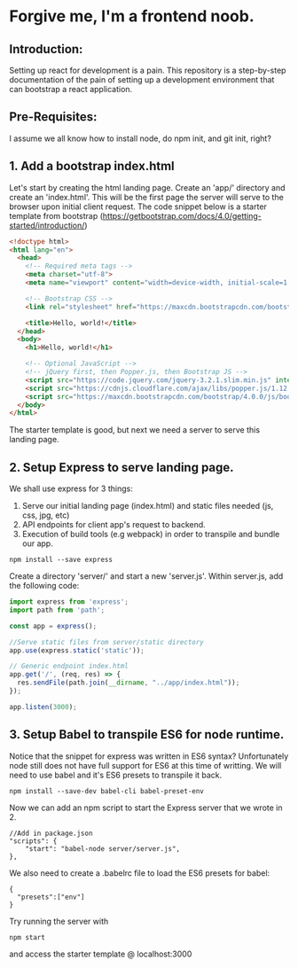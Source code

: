 # Forgive me, I'm a frontend noob.

## Introduction:
Setting up react for development is a pain. This repository is a step-by-step documentation of the pain of setting up a development environment that can bootstrap a react application.

## Pre-Requisites:
I assume we all know how to install node, do npm init, and git init, right?

## 1. Add a bootstrap index.html
Let's start by creating the html landing page. Create an 'app/' directory and create an 'index.html'. This will be the first page the server will serve to the browser upon initial client request. The code snippet below is a starter template from bootstrap (https://getbootstrap.com/docs/4.0/getting-started/introduction/)

```html
<!doctype html>
<html lang="en">
  <head>
    <!-- Required meta tags -->
    <meta charset="utf-8">
    <meta name="viewport" content="width=device-width, initial-scale=1, shrink-to-fit=no">

    <!-- Bootstrap CSS -->
    <link rel="stylesheet" href="https://maxcdn.bootstrapcdn.com/bootstrap/4.0.0/css/bootstrap.min.css" integrity="sha384-Gn5384xqQ1aoWXA+058RXPxPg6fy4IWvTNh0E263XmFcJlSAwiGgFAW/dAiS6JXm" crossorigin="anonymous">

    <title>Hello, world!</title>
  </head>
  <body>
    <h1>Hello, world!</h1>

    <!-- Optional JavaScript -->
    <!-- jQuery first, then Popper.js, then Bootstrap JS -->
    <script src="https://code.jquery.com/jquery-3.2.1.slim.min.js" integrity="sha384-KJ3o2DKtIkvYIK3UENzmM7KCkRr/rE9/Qpg6aAZGJwFDMVNA/GpGFF93hXpG5KkN" crossorigin="anonymous"></script>
    <script src="https://cdnjs.cloudflare.com/ajax/libs/popper.js/1.12.9/umd/popper.min.js" integrity="sha384-ApNbgh9B+Y1QKtv3Rn7W3mgPxhU9K/ScQsAP7hUibX39j7fakFPskvXusvfa0b4Q" crossorigin="anonymous"></script>
    <script src="https://maxcdn.bootstrapcdn.com/bootstrap/4.0.0/js/bootstrap.min.js" integrity="sha384-JZR6Spejh4U02d8jOt6vLEHfe/JQGiRRSQQxSfFWpi1MquVdAyjUar5+76PVCmYl" crossorigin="anonymous"></script>
  </body>
</html>
```
The starter template is good, but next we need a server to serve this landing page.

## 2. Setup Express to serve landing page.
We shall use express for 3 things:
1. Serve our initial landing page (index.html) and static files needed (js, css, jpg, etc)
2. API endpoints for client app's request to backend.
3. Execution of build tools (e.g webpack) in order to transpile and bundle our app.

```
npm install --save express
```

Create a directory 'server/' and start a new 'server.js'. Within server.js, add the following code:
```javascript
import express from 'express';
import path from 'path';

const app = express();

//Serve static files from server/static directory
app.use(express.static('static'));

// Generic endpoint index.html
app.get('/', (req, res) => {
  res.sendFile(path.join(__dirname, "../app/index.html"));
});

app.listen(3000);
```

## 3. Setup Babel to transpile ES6 for node runtime.
Notice that the snippet for express was written in ES6 syntax? Unfortunately node still does not have full support for ES6 at this time of writting. We will need to use babel and it's ES6 presets to transpile it back.
```
npm install --save-dev babel-cli babel-preset-env
```
Now we can add an npm script to start the Express server that we wrote in 2.
```
//Add in package.json
"scripts": {
    "start": "babel-node server/server.js",
},
```
We also need to create a .babelrc file to load the ES6 presets for babel:
```
{
  "presets":["env"]
}
```
Try running the server with
```
npm start
```
and access the starter template @ localhost:3000
